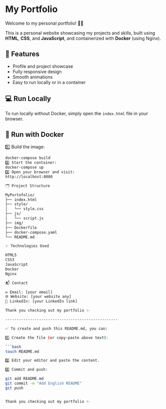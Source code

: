 # My Portfolio

Welcome to my personal portfolio! 🎨✨

This is a personal website showcasing my projects and skills, built using **HTML**, **CSS**, and **JavaScript**, and containerized with **Docker** (using Nginx).

## 🚀 Features

- Profile and project showcase
- Fully responsive design
- Smooth animations
- Easy to run locally or in a container

## 💻 Run Locally

To run locally without Docker, simply open the `index.html` file in your browser.

## 🐳 Run with Docker

1️⃣ Build the image:

```bash
docker-compose build
2️⃣ Start the container:
docker-compose up
3️⃣ Open your browser and visit:
http://localhost:8080

🗂 Project Structure

MyPortofolio/
├── index.html
├── style/
│   └── style.css
├── js/
│   └── script.js
├── img/
├── Dockerfile
├── docker-compose.yaml
└── README.md

✨ Technologies Used

HTML5
CSS3
JavaScript
Docker
Nginx

📬 Contact

✉️ Email: [your email]
🌐 Website: [your website any]
💼 LinkedIn: [your LinkedIn link]

Thank you checking out my portfolio ✨

--------------------------------------------------

✅ To create and push this README.md, you can:

1️⃣ Create the file (or copy-paste above text):

```bash
touch README.md

2️⃣ Edit your editor and paste the content.

3️⃣ Commit and push:

git add README.md
git commit -m "Add English README"
git push


Thank you checking out my portfolio ✨
